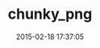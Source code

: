 ---
layout: post
title:  "chunky_png"
repo:   "wvanbergen/chunky_png"
date:   2015-02-18 17:37:05
---